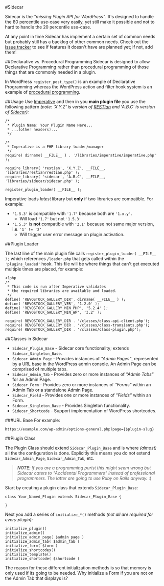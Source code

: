 #Sidecar

Sidecar is the _"missing Plugin API for WordPress"_.  It's designed to handle the 80 percentile use-case very easily, yet still make it possible and not to hard to handle the 20 percentile use-case.

At any point in time Sidecar has implement a certain set of common needs but probably still has a backlog of other common needs.  Check out the [issue tracker](https://github.com/newclarity/sidecar/issues) to see if features it doesn't have are planned yet; if not, add them!

##Declarative vs. Procedural Programming
Sidecar is designed to allow [Declarative Programming](https://en.wikipedia.org/wiki/Declarative_programming) rather than [procedural programming](https://en.wikipedia.org/wiki/Procedural_programming) of those things that are commonly needed in a plugin.

In WordPress `register_post_type()` is an example of Declarative Programming whereas the WordPress action and filter hook system is an example of [procedural programming](https://en.wikipedia.org/wiki/Procedural_programming).

##Usage
Use [Imperative](https://github.com/newclarity/imperative) and then in you **main plugin file** you use the following pattern _(note: 'X.Y.Z' is version of [_RESTian_](https://github.com/newclarity/restian) and 'A.B.C' is version of [_Sidecar_](https://github.com/newclarity/sidecar)):_

	/*
	 * Plugin Name: Your Plugin Name Here...
	 * ...(other headers)...
	 */
	
	/* 
	 * Imperative is a PHP library loader/manager
	 */
	require( dirname( __FILE__ ) . '/libraries/imperative/imperative.php' );
	
	require_library( 'restian', 'X.Y.Z', __FILE__, 'libraries/restian/restian.php' );
	require_library( 'sidecar', 'A.B.C', __FILE__, 'libraries/sidecar/sidecar.php' );
	
	register_plugin_loader( __FILE__ );

Imperative loads _latest_ library but **only** if two libraries are compatible. For example:

- `'1.5.3'` is compatible with `'1.7'` because both are `'1.x.y'`.
	- Will load `'1.7'` but not `'1.5.3'`
- `'1.5.3'` is **not** compatible with `'2.1'` because not same major version, i.e. `'1' != '2'`
	- Will trigger user error message on plugin activation.


##Plugin Loader

The last line of the main plugin file calls `register_plugin_loader( __FILE__ );` which references `/loader.php` that gets called within the `'plugins_loaded'` hook. This file will be where things that can't get executed multiple times are placed, for example:

	<?php
	/*
	 * This code is run after Imperative validates 
	 * the required libraries are available and loaded.
	 */
	define( 'REVOSTOCK_GALLERY_DIR', dirname( __FILE__ ) );
	define( 'REVOSTOCK_GALLERY_VER', '1.2.0' );
	define( 'REVOSTOCK_GALLERY_MIN_PHP', '5.2.4' );
	define( 'REVOSTOCK_GALLERY_MIN_WP', '3.2' );
	
	require( REVOSTOCK_GALLERY_DIR . '/classes/class-api-client.php');
	require( REVOSTOCK_GALLERY_DIR . '/classes/class-transients.php');
	require( REVOSTOCK_GALLERY_DIR . '/classes/class-plugin.php');
	

##Classes in Sidecar

- `Sidecar_Plugin_Base` - Sidecar core functionality; extends `Sidecar_Singleton_Base`.
- `Sidecar_Admin_Page` - Provides instances of _"Admin Pages"_, represented by a URL base in the WordPress admin console. An Admin Page can be comprised of multiple tabs.
- `Sidecar_Admin_Tab` - Provides zero or more instances of _"Admin Tabs"_ for an Admin Page.
- `Sidecar_Form` - Provides zero or more instances of _"Forms"_ within an Admin Tab or a standalone Admin Page.
- `Sidecar_Field` - Provides one or more instances of _"Fields"_ within an Form. 
- `Sidecar_Singleton_Base` - Provides Singleton functionality.
- `Sidecar_Shortcode` - Support implementation of WordPress shortcodes.

###URL Base
For example:

	https://example.com/wp-admin/options-general.php?page={$plugin-slug}




##Plugin Class

The Plugin Class should extend `Sidecar_Plugin_Base` and is where _(almost)_ all the the configuration is done. Explicitly this means you do not extend `Sidecar_Admin_Page`, `Sidecar_Admin_Tab`, etc.

> _**NOTE**: If you are a programming purist this might seem wrong but Sidecar caters to "Accidental Programmers" instead of professional programmers. The latter are going to use Ruby on Rails anyway._ :) 

Start by creating a plugin class that extends `Sidecar_Plugin_Base`:

    class Your_Named_Plugin extends Sidecar_Plugin_Base {
    
    }

Next you add a series of `initialize_*()` methods _(not all are required for every plugin):_

    initialize_plugin()
    initialize_admin()
    initialize_admin_page( $admin_page )
    initialize_admin_tab( $admin_tab )
	initialize_form( $form )
	initialize_shortcodes()
	initialize_template()
	initialize_shortcode( $shortcode )
	
The reason for these different initialization methods is so that memory is only used if its going to be needed.  Why initialize a Form if you are not on the Admin Tab that displays is?
